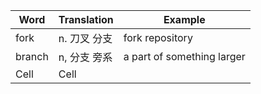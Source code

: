 | Word | Translation  |  Example |
|--------|--------|--------|
| fork | n. 刀叉 分支 | fork repository|
| branch | n, 分支 旁系 | a part of something larger |
| Cell | Cell | 